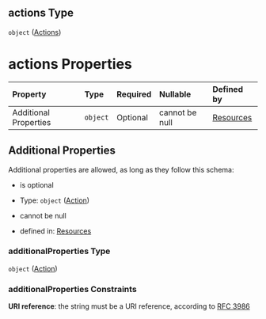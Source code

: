 ## actions Type

`object` ([Actions](resources-properties-actions.md))

# actions Properties

| Property              | Type     | Required | Nullable       | Defined by                                                                                                      |
| :-------------------- | :------- | :------- | :------------- | :-------------------------------------------------------------------------------------------------------------- |
| Additional Properties | `object` | Optional | cannot be null | [Resources](definitions-definitions-action.md "resources.schema.json#/properties/actions/additionalProperties") |

## Additional Properties

Additional properties are allowed, as long as they follow this schema:



*   is optional

*   Type: `object` ([Action](definitions-definitions-action.md))

*   cannot be null

*   defined in: [Resources](definitions-definitions-action.md "resources.schema.json#/properties/actions/additionalProperties")

### additionalProperties Type

`object` ([Action](definitions-definitions-action.md))

### additionalProperties Constraints

**URI reference**: the string must be a URI reference, according to [RFC 3986](https://tools.ietf.org/html/rfc3986 "check the specification")
